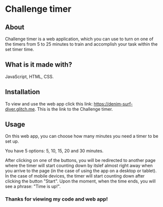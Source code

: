 # Challenge timer

## About

Challenge timer is a web application, which you can use to turn on one of the timers from 5 to 25 minutes to train and accomplish your task within the set timer time.

## What is it made with?

JavaScript, HTML, CSS.

## Installation

To view and use the web app click this link: https://denim-surf-diver.glitch.me.
This is the link to the Challenge timer.

## Usage

On this web app, you can choose how many minutes you need a timer to be set up.

You have 5 options: 5, 10, 15, 20 and 30 minutes. 

After clicking on one of the buttons, you will be redirected to another page where the timer will start counting down by itslef almost right 
away when you arrive to the page (in the case of using the app on a desktop or tablet). In the case of mobile devices, the timer will start counting down after clicking the button "Start". Upon the moment, when the time ends, you will see a phrase: "Time is up!".


### Thanks for viewing my code and web app!
